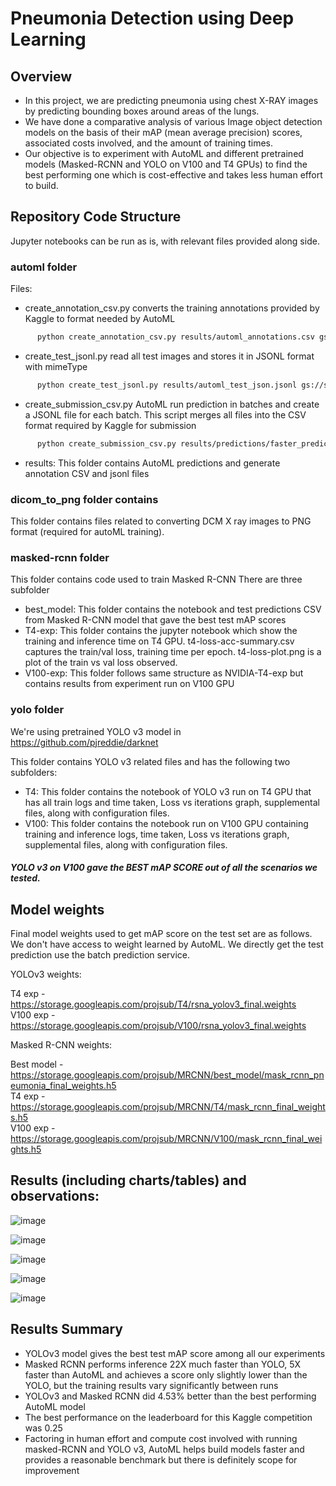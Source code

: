 # Pneumonia Detection using Deep Learning

## Overview

- In this project, we are predicting pneumonia using chest X-RAY images by predicting bounding boxes around areas of the lungs. 
- We have done a comparative analysis of various Image object detection models on the basis of their mAP (mean average precision) scores, associated costs involved, and the amount of training times.
- Our objective is to experiment with AutoML and different pretrained models (Masked-RCNN and YOLO on V100 and T4 GPUs) to find the best performing one which is cost-effective and takes less human effort to build. 

## Repository Code Structure
Jupyter notebooks can be run as is, with relevant files provided along side.

### automl folder
Files:
- create_annotation_csv.py converts the training annotations provided by Kaggle to format needed by AutoML
```bash
      python create_annotation_csv.py results/automl_annotations.csv gs://sample_bucket/train_images/
```
- create_test_jsonl.py read all test images and stores it in JSONL format with mimeType
```bash
      python create_test_jsonl.py results/automl_test_json.jsonl gs://sample_bucket/test_images/
```
- create_submission_csv.py AutoML run prediction in batches and create a JSONL file for each batch. This script merges all files into the CSV format
required by Kaggle for submission
```bash
      python create_submission_csv.py results/predictions/faster_prediction_model
```
- results: This folder contains AutoML predictions and generate annotation CSV and jsonl files

### dicom_to_png folder contains
This folder contains files related to converting DCM X ray images to PNG format (required for autoML training).

### masked-rcnn folder
This folder contains code used to train Masked R-CNN There are three subfolder
- best_model: This folder contains the notebook and test predictions CSV from Masked R-CNN model that gave the best test mAP scores
- T4-exp: This folder contains the jupyter notebook which show the training and inference time on T4 GPU. t4-loss-acc-summary.csv captures the train/val loss, training time per epoch. t4-loss-plot.png is a plot of the train vs val loss observed.
- V100-exp: This folder follows same structure as NVIDIA-T4-exp but contains results from experiment run on V100 GPU

### yolo folder
We're using pretrained YOLO v3 model in https://github.com/pjreddie/darknet

This folder contains YOLO v3 related files and has the following two subfolders:
- T4: This folder contains the notebook of YOLO v3 run on T4 GPU that has all train logs and time taken, Loss vs iterations graph, supplemental files, along with configuration files.
- V100: This folder contains the notebook run on V100 GPU containing training and inference logs, time taken, Loss vs iterations graph, supplemental files, along with configuration files. 
##### YOLO v3 on V100 gave the BEST mAP SCORE out of all the scenarios we tested.

## Model weights
Final model weights used to get mAP score on the test set are as follows. We don't have access to weight learned by AutoML. We directly get the test prediction use the batch prediction service.

YOLOv3 weights:

T4 exp -https://storage.googleapis.com/projsub/T4/rsna_yolov3_final.weights <br>
V100 exp - https://storage.googleapis.com/projsub/V100/rsna_yolov3_final.weights

Masked R-CNN weights:

Best model - https://storage.googleapis.com/projsub/MRCNN/best_model/mask_rcnn_pneumonia_final_weights.h5 <br>
T4 exp - https://storage.googleapis.com/projsub/MRCNN/T4/mask_rcnn_final_weights.h5<br>
V100 exp - https://storage.googleapis.com/projsub/MRCNN/V100/mask_rcnn_final_weights.h5


## Results (including charts/tables) and observations:


![image](https://user-images.githubusercontent.com/76259177/208492672-7f0d4dd5-7055-4d4f-87c6-fb806603a5f8.png)

![image](https://user-images.githubusercontent.com/76259177/208493396-864dad8c-814c-4908-b8dd-56088e45a5c2.png)

![image](https://user-images.githubusercontent.com/76259177/208493732-b3ab1f59-bf19-430c-884d-ecd6b3c2ac86.png)

![image](https://user-images.githubusercontent.com/76259177/208494076-806f8c94-90ed-47e0-bd2a-dc87ded58484.png)

![image](https://user-images.githubusercontent.com/76259177/208494261-398fea5c-84f8-48b5-9293-fcb0b9e3879c.png)


## Results Summary

- YOLOv3 model gives the best test mAP score among all our experiments
- Masked RCNN performs inference 22X much faster than YOLO, 5X faster than AutoML and achieves a score only slightly lower than the YOLO, but the training results vary significantly between runs
- YOLOv3 and Masked RCNN did 4.53% better than the best performing AutoML model
- The best performance on the leaderboard for this Kaggle competition was 0.25
- Factoring in human effort and compute cost involved with running masked-RCNN and YOLO v3, AutoML helps build models faster and provides a reasonable benchmark but there is definitely scope for improvement





